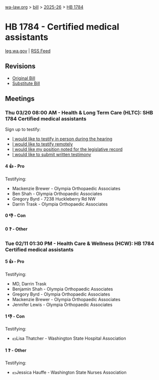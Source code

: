 [wa-law.org](/) > [bill](/bill/) > [2025-26](/bill/2025-26/) > [HB 1784](/bill/2025-26/hb/1784/)

# HB 1784 - Certified medical assistants
[leg.wa.gov](https://app.leg.wa.gov/billsummary?BillNumber=1784&Year=2025&Initiative=false) | [RSS Feed](./rss.xml)

## Revisions
* [Original Bill](1/)
* [Substitute Bill](S/)

## Meetings
### Thu 03/20 08:00 AM - Health & Long Term Care (HLTC): SHB 1784 Certified medical assistants
Sign up to testify:
* [I would like to testify in person during the hearing](https://app.leg.wa.gov/csi/Testifier/Add?chamber=House&mId=33072&aId=165698&caId=26386&tId=1)
* [I would like to testify remotely](https://app.leg.wa.gov/csi/Testifier/Add?chamber=House&mId=33072&aId=165698&caId=26386&tId=2)
* [I would like my position noted for the legislative record](https://app.leg.wa.gov/csi/Testifier/Add?chamber=House&mId=33072&aId=165698&caId=26386&tId=3)
* [I would like to submit written testimony](https://app.leg.wa.gov/csi/Testifier/Add?chamber=House&mId=33072&aId=165698&caId=26386&tId=4)

#### 4 👍 - Pro
Testifying:
* Mackenzie Brewer - Olympia Orthopaedic Associates
* Ben Shah - Olympia Orthopaedic Associates
* Gregory Byrd - 7238 Huckleberry Rd NW
* Darrin Trask - Olympia Orthopaedic Associates

#### 0 👎 - Con

#### 0 ❓ - Other

### Tue 02/11 01:30 PM - Health Care & Wellness (HCW): HB 1784 Certified medical assistants
#### 5 👍 - Pro
Testifying:
* MD, Darrin Trask
* Benjamin Shah - Olympia Orthopaedic Associates
* Gregory Byrd - Olympia Orthopaedic Associates
* Mackenzie Brewer - Olympia Orthopaedic Associates
* Jennifer Lewis - Olympia Orthopaedic Associates

#### 1 👎 - Con
Testifying:
* 💵Lisa Thatcher - Washington State Hospital Association

#### 1 ❓ - Other
Testifying:
* 💵Jessica Hauffe - Washington State Nurses Association
